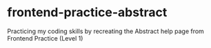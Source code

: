 # frontend-practice-abstract
Practicing my coding skills by recreating the Abstract help page from Frontend Practice (Level 1)
